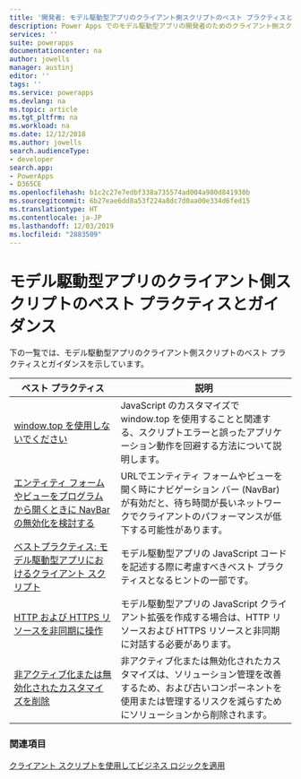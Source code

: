 ```yaml
---
title: '開発者: モデル駆動型アプリのクライアント側スクリプトのベスト プラクティスとガイダンス | Microsoft Docs'
description: Power Apps でのモデル駆動型アプリの開発者のためのクライアント側スクリプトのベスト プラクティスとガイダンス。
services: ''
suite: powerapps
documentationcenter: na
author: jowells
manager: austinj
editor: ''
tags: ''
ms.service: powerapps
ms.devlang: na
ms.topic: article
ms.tgt_pltfrm: na
ms.workload: na
ms.date: 12/12/2018
ms.author: jowells
search.audienceType:
- developer
search.app:
- PowerApps
- D365CE
ms.openlocfilehash: b1c2c27e7edbf338a735574ad004a980d841930b
ms.sourcegitcommit: 6b27eae6dd8a53f224a8dc7d0aa00e334d6fed15
ms.translationtype: HT
ms.contentlocale: ja-JP
ms.lasthandoff: 12/03/2019
ms.locfileid: "2883509"
---
```

# <a name="best-practices-and-guidance-of-client-side-scripting-for-model-driven-apps"></a>モデル駆動型アプリのクライアント側スクリプトのベスト プラクティスとガイダンス

下の一覧では、モデル駆動型アプリのクライアント側スクリプトのベスト プラクティスとガイダンスを示しています。

|ベスト プラクティス  |説明  |
|---------|---------|
|[window.top を使用しないでください](avoid-window-top.md)     |JavaScript のカスタマイズで window.top を使用することと関連する、スクリプトエラーと誤ったアプリケーション動作を回避する方法について説明します。         |
|[エンティティ フォームやビューをプログラムから開くときに NavBar の無効化を検討する](consider-disabling-navbar-programmatically-opening-entity-forms-views.md)|URLでエンティティ フォームやビューを開く時にナビゲーション バー (NavBar) が有効だと、待ち時間が長いネットワークでクライアントのパフォーマンスが低下する可能性があります。|
|[ベストプラクティス: モデル駆動型アプリにおけるクライアント スクリプト](../../clientapi/client-scripting-best-practices.md)     |モデル駆動型アプリの JavaScript コードを記述する際に考慮すべきベスト プラクティスとなるヒントの一部です。         |
|[HTTP および HTTPS リソースを非同期に操作](interact-http-https-resources-asynchronously.md)     |モデル駆動型アプリの JavaScript クライアント拡張を作成する場合は、HTTP リソースおよび HTTPS リソースと非同期に対話する必要があります。         |
|[非アクティブ化または無効化されたカスタマイズを削除](remove-deactivated-disabled-configurations.md)     |非アクティブ化または無効化されたカスタマイズは、ソリューション管理を改善するため、および古いコンポーネントを使用または管理するリスクを減らすためにソリューションから削除されます。         |

### <a name="see-also"></a>関連項目
[クライアント スクリプトを使用してビジネス ロジックを適用](../../client-scripting.md) <br />
 